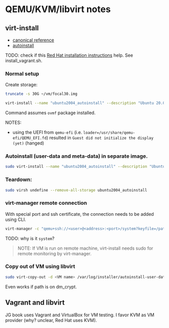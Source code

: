 # QEMU/KVM/libvirt notes
## virt-install
- [canonical reference](https://wiki.ubuntu.com/UEFI/virt-install)
- [autoinstall](https://ubuntu.com/server/docs/install/autoinstall-quickstart)

TODO: check if this [Red Hat installation instructions](https://access.redhat.com/documentation/en-us/red_hat_container_development_kit/2.1/html/installation_guide/installing_container_development_kit_on_red_hat_enterprise_linux) help. See install_vagrant.sh.
### Normal setup
Create storage:
```sh
truncate -s 30G ~/vm/focal30.img
```

```sh
virt-install --name "ubuntu2004_autoinstall" --description "Ubuntu 20.04 autoinstall" --memory 2048 --vcpus=2 --cpu host --boot loader=/usr/share/OVMF/OVMF_CODE.fd --disk path=~/vm/focal30.img,format=raw,device=disk,bus=virtio,cache=none --graphics vnc,listen=0.0.0.0 --cdrom /tmp/ubuntu-amd64-autoinstall.iso --hvm --os-variant=ubuntu20.04 --noautoconsole
```
Command assumes `ovmf` package installed.

NOTES:
- using the UEFI from `qemu-efi` (i.e. `loader=/usr/share/qemu-efi/QEMU_EFI.fd`) resulted in `Guest did not initialize the display (yet)` (hanged)

### Autoinstall (user-data and meta-data) in separate image.
```sh
sudo virt-install --name "ubuntu2004_autoinstall" --description "Ubuntu 20.04 autoinstall" --memory 2048 --vcpus=2 --cpu host --boot loader=/usr/share/OVMF/OVMF_CODE.fd --disk path=/tmp/focal30.img,format=raw,device=disk,bus=virtio,cache=none --disk path=/tmp/seed.iso,format=raw,device=disk,bus=virtio,cache=none --graphics vnc,listen=0.0.0.0 --cdrom /tmp/ubuntu-amd64.iso --hvm --os-variant=ubuntu20.04 --noautoconsole
```

### Teardown:
```sh
sudo virsh undefine --remove-all-storage ubuntu2004_autoinstall
```

### virt-manager remote connection
With special port and ssh certificate, the connection needs to be added using CLI.
```sh
virt-manager -c "qemu+ssh://<user>@<address>:<port>/system?keyfile=/path/to/identity/file"
```
TODO: why is it `system`?

> NOTE: If VM is run on remote machine, virt-install needs sudo for remote monitoring by virt-manager. 

### Copy out of VM using libvirt
```sh
sudo virt-copy-out -d <VM name> /var/log/installer/autoinstall-user-data /tmp
```
Even works if path is on dm_crypt.

## Vagrant and libvirt
JG book uses Vagrant and VirtualBox for VM testing. I favor KVM as VM provider (why? unclear, Red Hat uses KVM).
